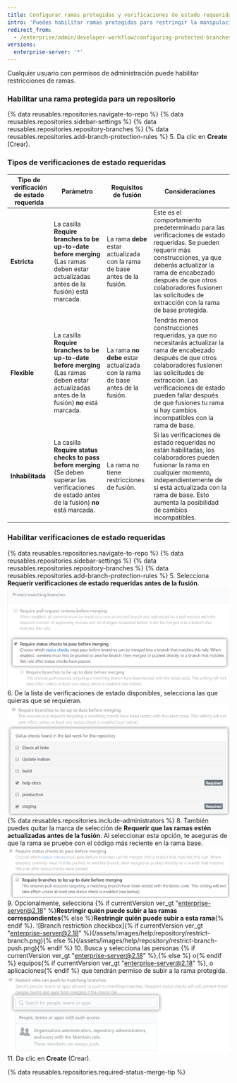 ```yaml
---
title: Configurar ramas protegidas y verificaciones de estado requeridas
intro: 'Puedes habilitar ramas protegidas para restringir la manipulación de ramas, así como implementar verificaciones de estado requeridas antes de que una rama se fusione con una solicitud de extracción o antes de que las confirmaciones en una rama local se puedan subir a la rama remota protegida.'
redirect_from:
  - /enterprise/admin/developer-workflow/configuring-protected-branches-and-required-status-checks
versions:
  enterprise-server: '*'
---
```


Cualquier usuario con permisos de administración puede habilitar restricciones de ramas.

### Habilitar una rama protegida para un repositorio

{% data reusables.repositories.navigate-to-repo %}
{% data reusables.repositories.sidebar-settings %}
{% data reusables.repositories.repository-branches %}
{% data reusables.repositories.add-branch-protection-rules %}
5. Da clic en **Create** (Crear).

### Tipos de verificaciones de estado requeridas

| Tipo de verificación de estado requerida | Parámetro                                                                                                                                           | Requisitos de fusión                                                          | Consideraciones                                                                                                                                                                                                                                                                                         |
| ---------------------------------------- | --------------------------------------------------------------------------------------------------------------------------------------------------- | ----------------------------------------------------------------------------- | ------------------------------------------------------------------------------------------------------------------------------------------------------------------------------------------------------------------------------------------------------------------------------------------------------- |
| **Estricta**                             | La casilla **Require branches to be up-to-date before merging** (Las ramas deben estar actualizadas antes de la fusión) está marcada.               | La rama **debe** estar actualizada con la rama de base antes de la fusión.    | Este es el comportamiento predeterminado para las verificaciones de estado requeridas. Se pueden requerir más construcciones, ya que deberás actualizar la rama de encabezado después de que otros colaboradores fusionen las solicitudes de extracción con la rama de base protegida.                  |
| **Flexible**                             | La casilla **Require branches to be up-to-date before merging** (Las ramas deben estar actualizadas antes de la fusión) **no** está marcada.        | La rama **no debe** estar actualizada con la rama de base antes de la fusión. | Tendrás menos construcciones requeridas, ya que no necesitarás actualizar la rama de encabezado después de que otros colaboradores fusionen las solicitudes de extracción. Las verificaciones de estado pueden fallar después de que fusiones tu rama si hay cambios incompatibles con la rama de base. |
| **Inhabilitada**                         | La casilla **Require status checks to pass before merging** (Se deben superar las verificaciones de estado antes de la fusión) **no** está marcada. | La rama no tiene restricciones de fusión.                                     | Si las verificaciones de estado requeridas no están habilitadas, los colaboradores pueden fusionar la rama en cualquier momento, independientemente de si está actualizada con la rama de base. Esto aumenta la posibilidad de cambios incompatibles.                                                   |

### Habilitar verificaciones de estado requeridas

{% data reusables.repositories.navigate-to-repo %}
{% data reusables.repositories.sidebar-settings %}
{% data reusables.repositories.repository-branches %}
{% data reusables.repositories.add-branch-protection-rules %}
5. Selecciona **Requerir verificaciones de estado requeridas antes de la fusión**. ![Opción Verificaciones de estado requeridas](/assets/images/help/repository/required-status-checks.png)
6. De la lista de verificaciones de estado disponibles, selecciona las que quieras que se requieran. ![Lista de verificaciones de estado disponibles](/assets/images/help/repository/required-statuses-list.png)
{% data reusables.repositories.include-administrators %}
8. También puedes quitar la marca de selección de **Requerir que las ramas estén actualizadas antes de la fusión**. Al seleccionar esta opción, te aseguras de que la rama se pruebe con el código más reciente en la rama base. ![Casilla de verificación de estado estricta o poco estricta](/assets/images/help/repository/protecting-branch-loose-status-new.png)
9. Opcionalmente, selecciona {% if currentVersion ver_gt "enterprise-server@2.18" %}**Restringir quién puede subir a las ramas correspondientes**{% else %}**Restringir quién puede subir a esta rama**{% endif %}. ![Branch restriction checkbox]{% if currentVersion ver_gt "enterprise-server@2.18" %}(/assets/images/help/repository/restrict-branch.png){% else %}(/assets/images/help/repository/restrict-branch-push.png){% endif %}
10. Busca y selecciona las personas {% if currentVersion ver_gt "enterprise-server@2.18" %},{% else %} o{% endif %} equipos{% if currentVersion ver_gt "enterprise-server@2.18" %}, o aplicaciones{% endif %} que tendrán permiso de subir a la rama protegida. ![Búsqueda de restricciones de rama](/assets/images/help/repository/restrict-branch-search.png)
11. Da clic en **Create** (Crear).

{% data reusables.repositories.required-status-merge-tip %}
